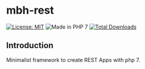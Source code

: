 # mbh-rest
[![License: MIT](https://img.shields.io/badge/License-MIT-blue.svg)](https://opensource.org/licenses/MIT)
![Made in PHP 7](https://img.shields.io/badge/PHP-7-blue.svg)
[![Total Downloads](https://poser.pugx.org/mbh-framework/rest/downloads)](https://packagist.org/packages/mbh-framework/rest)

## Introduction
Minimalist framework to create REST Apps with php 7.
